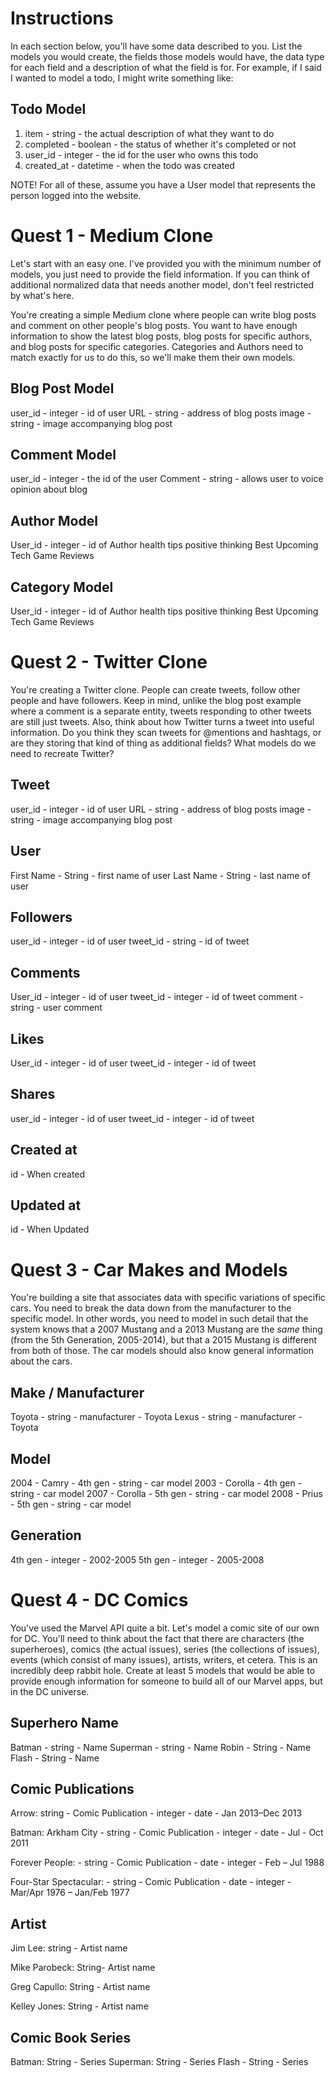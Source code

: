 # Instructions

In each section below, you'll have some data described to you. List the models you would create, the fields those models would have, the data type for each field and a description of what the field is for. For example, if I said I wanted to model a todo, I might write something like:

## Todo Model
1. item - string - the actual description of what they want to do
2. completed - boolean - the status of whether it's completed or not
3. user_id - integer - the id for the user who owns this todo
4. created_at - datetime - when the todo was created

NOTE! For all of these, assume you have a User model that represents the person logged into the website.



# Quest 1 - Medium Clone

Let's start with an easy one. I've provided you with the minimum number of models, you just need to provide the field information. If you can think of additional normalized data that needs another model, don't feel restricted by what's here.

You're creating a simple Medium clone where people can write blog posts and comment on other people's blog posts. You want to have enough information to show the latest blog posts, blog posts for specific authors, and blog posts for specific categories. Categories and Authors need to match exactly for us to do this, so we'll make them their own models.

## Blog Post Model
user_id - integer - id of user
URL - string - address of blog posts
image - string - image accompanying blog post

## Comment Model
user_id - integer - the id of the user
Comment - string - allows user to voice opinion about blog

## Author Model
User_id - integer - id of Author
health tips
positive thinking
Best Upcoming Tech
Game Reviews



## Category Model
User_id - integer - id of Author
health tips
positive thinking
Best Upcoming Tech
Game Reviews




# Quest 2 - Twitter Clone

You're creating a Twitter clone. People can create tweets, follow other people and have followers. Keep in mind, unlike the blog post example where a comment is a separate entity, tweets responding to other tweets are still just tweets. Also, think about how Twitter turns a tweet into useful information. Do you think they scan tweets for @mentions and hashtags, or are they storing that kind of thing as additional fields? What models do we need to recreate Twitter?

## Tweet
user_id - integer - id of user
URL - string - address of blog posts
image - string - image accompanying blog post

## User
First Name - String - first name of user
Last Name - String - last name of user

## Followers
user_id - integer - id of user
tweet_id - string - id of tweet

## Comments
User_id - integer - id of user
tweet_id - integer - id of tweet
comment - string - user comment

## Likes
User_id - integer - id of user
tweet_id - integer - id of tweet

## Shares
user_id - integer - id of user
tweet_id - integer - id of tweet

## Created at
id - When created

## Updated at
id - When Updated








# Quest 3 - Car Makes and Models

You're building a site that associates data with specific variations of specific cars. You need to break the data down from the manufacturer to the specific model. In other words, you need to model in such detail that the system knows that a 2007 Mustang and a 2013 Mustang are the _same_ thing (from the 5th Generation, 2005-2014), but that a 2015 Mustang is different from both of those. The car models should also know general information about the cars.

## Make / Manufacturer
Toyota - string - manufacturer - Toyota
Lexus - string - manufacturer - Toyota

## Model
2004 - Camry - 4th gen - string - car model
2003 - Corolla - 4th gen - string - car model
2007 - Corolla - 5th gen - string - car model
2008 - Prius -  5th gen - string - car model

## Generation
4th gen - integer - 2002-2005
5th gen - integer - 2005-2008













# Quest 4 - DC Comics

You've used the Marvel API quite a bit. Let's model a comic site of our own for DC. You'll need to think about the fact that there are characters (the superheroes), comics (the actual issues), series (the collections of issues), events (which consist of many issues), artists, writers, et cetera. This is an incredibly deep rabbit hole. Create at least 5 models that would be able to provide enough information for someone to build all of our Marvel apps, but in the DC universe.

## Superhero Name
Batman - string - Name
Superman - string - Name
Robin - String - Name
Flash - String - Name


## Comic Publications
Arrow: string - Comic Publication - integer - date - Jan 2013–Dec 2013

Batman: Arkham City - string - Comic Publication - integer - date - Jul - Oct 2011

Forever People: - string - Comic Publication - date - integer - Feb – Jul 1988

Four-Star Spectacular: - string - Comic Publication - date - integer - Mar/Apr 1976 – Jan/Feb 1977

## Artist
Jim Lee: string - Artist name

Mike Parobeck: String- Artist name

Greg Capullo: String - Artist name

Kelley Jones: String - Artist name

## Comic Book Series
Batman: String - Series
Superman: String - Series
Flash - String - Series
